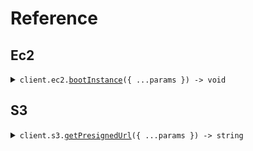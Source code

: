 # Reference

## Ec2

<details><summary><code>client.ec2.<a href="/src/api/resources/ec2/client/Client.ts">bootInstance</a>({ ...params }) -> void</code></summary>
<dl>
<dd>

#### 🔌 Usage

<dl>
<dd>

<dl>
<dd>

```typescript
await client.ec2.bootInstance({
    size: "size",
});
```

</dd>
</dl>
</dd>
</dl>

#### ⚙️ Parameters

<dl>
<dd>

<dl>
<dd>

**request:** `SeedMultiUrlEnvironmentNoDefault.BootInstanceRequest`

</dd>
</dl>

<dl>
<dd>

**requestOptions:** `Ec2.RequestOptions`

</dd>
</dl>
</dd>
</dl>

</dd>
</dl>
</details>

## S3

<details><summary><code>client.s3.<a href="/src/api/resources/s3/client/Client.ts">getPresignedUrl</a>({ ...params }) -> string</code></summary>
<dl>
<dd>

#### 🔌 Usage

<dl>
<dd>

<dl>
<dd>

```typescript
await client.s3.getPresignedUrl({
    s3Key: "s3Key",
});
```

</dd>
</dl>
</dd>
</dl>

#### ⚙️ Parameters

<dl>
<dd>

<dl>
<dd>

**request:** `SeedMultiUrlEnvironmentNoDefault.GetPresignedUrlRequest`

</dd>
</dl>

<dl>
<dd>

**requestOptions:** `S3.RequestOptions`

</dd>
</dl>
</dd>
</dl>

</dd>
</dl>
</details>
